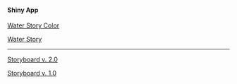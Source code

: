 #### Shiny App

[Water Story Color](https://mydatastory.shinyapps.io/water_story_main_learnr/)

[Water Story](https://mydatastory.shinyapps.io/water_story_main/)

-----------------------------------------------------------------------

[Storyboard v. 2.0](https://docs.google.com/presentation/d/17Hbndiyf23DjAgSIsqiEWFGGyJXL51G9aUgpNU3UVyQ/edit?usp=sharing)

[Storyboard v. 1.0](https://docs.google.com/presentation/d/1TBB-rH2XDP52SCPjj-htuFNaC1V_2MMJE-QdBujtPdA/edit?usp=sharing)
